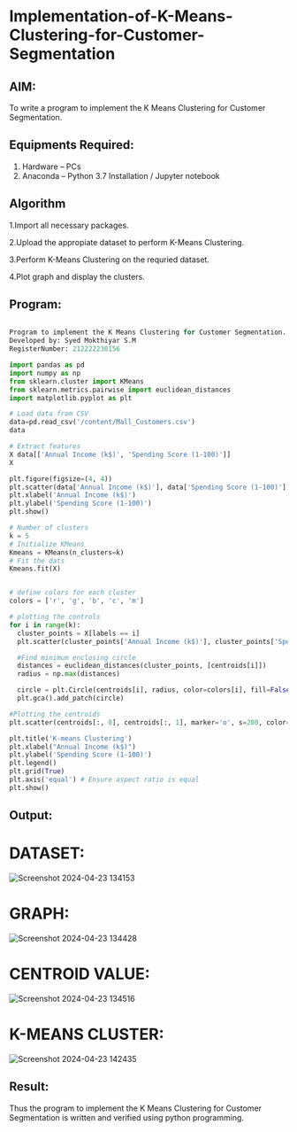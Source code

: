 # Implementation-of-K-Means-Clustering-for-Customer-Segmentation

## AIM:
To write a program to implement the K Means Clustering for Customer Segmentation.

## Equipments Required:
1. Hardware – PCs
2. Anaconda – Python 3.7 Installation / Jupyter notebook

## Algorithm
1.Import all necessary packages.

2.Upload the appropiate dataset to perform K-Means Clustering.

3.Perform K-Means Clustering on the requried dataset.

4.Plot graph and display the clusters.

## Program:
```python

Program to implement the K Means Clustering for Customer Segmentation.
Developed by: Syed Mokthiyar S.M
RegisterNumber: 212222230156

import pandas as pd
import numpy as np
from sklearn.cluster import KMeans
from sklearn.metrics.pairwise import euclidean_distances
import matplotlib.pyplot as plt

# Load data from CSV
data=pd.read_csv('/content/Mall_Customers.csv')
data

# Extract features
X data[['Annual Income (k$)', 'Spending Score (1-100)']]
X

plt.figure(figsize=(4, 4))
plt.scatter(data['Annual Income (k$)'], data['Spending Score (1-100)']) 
plt.xlabel('Annual Income (k$)')
plt.ylabel('Spending Score (1-100)')
plt.show()

# Number of clusters
k = 5
# Initialize KMeans
Kmeans = KMeans(n_clusters=k)
# Fit the dats
Kmeans.fit(X)


# define colors for each cluster
colors = ['r', 'g', 'b', 'c', 'm']

# plotting the controls
for i in range(k):
  cluster_points = X[labels == i]
  plt.scatter(cluster_points['Annual Income (k$)'], cluster_points['Spending Score (1-100)'], color=colors[i], label=f'Cluster {i+1}')

  #Find minimum enclosing circle
  distances = euclidean_distances(cluster_points, [centroids[i]])
  radius = np.max(distances)

  circle = plt.Circle(centroids[i], radius, color=colors[i], fill=False)
  plt.gca().add_patch(circle)

#Plotting the centroids
plt.scatter(centroids[:, 0], centroids[:, 1], marker='o', s=200, color='k', label='Centroids')

plt.title('K-means Clustering')
plt.xlabel("Annual Income (k$)")
plt.ylabel('Spending Score (1-100)')
plt.legend()
plt.grid(True)
plt.axis('equal') # Ensure aspect ratio is equal
plt.show()
```

## Output:
# DATASET:
![Screenshot 2024-04-23 134153](https://github.com/syedmokthiyar/Implementation-of-K-Means-Clustering-for-Customer-Segmentation/assets/118787294/480e268c-a6c7-497a-9543-78239c4b8250)

# GRAPH:
![Screenshot 2024-04-23 134428](https://github.com/syedmokthiyar/Implementation-of-K-Means-Clustering-for-Customer-Segmentation/assets/118787294/90d839d4-8a4e-4068-bcfc-7d93189c2e57)

# CENTROID VALUE:
![Screenshot 2024-04-23 134516](https://github.com/syedmokthiyar/Implementation-of-K-Means-Clustering-for-Customer-Segmentation/assets/118787294/26e7bacc-5b82-43fd-b011-59fe2da03a52)

# K-MEANS CLUSTER:
![Screenshot 2024-04-23 142435](https://github.com/syedmokthiyar/Implementation-of-K-Means-Clustering-for-Customer-Segmentation/assets/118787294/ca703c4d-8756-4fd8-90a6-6161abbf7083)



## Result:
Thus the program to implement the K Means Clustering for Customer Segmentation is written and verified using python programming.
